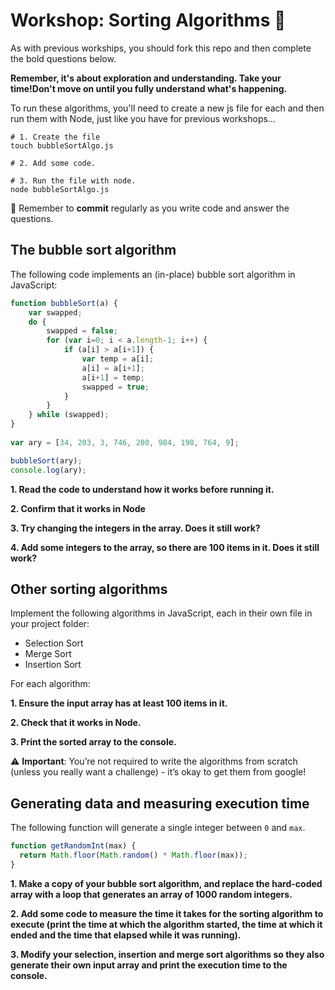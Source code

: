# Workshop: Sorting Algorithms 🔀

As with previous workships, you should fork this repo and then complete the bold questions below.

**Remember, it's about exploration and understanding. Take your time!Don't move on until you fully understand what's happening.**

To run these algorithms, you'll need to create a new js file for each and then run them with Node, just like you have for previous workshops...

```shell
# 1. Create the file
touch bubbleSortAlgo.js

# 2. Add some code.

# 3. Run the file with node.
node bubbleSortAlgo.js
```

🚨 Remember to **commit** regularly as you write code and answer the questions.

## The bubble sort algorithm

The following code implements an (in-place) bubble sort algorithm in JavaScript:

```js 
function bubbleSort(a) {
    var swapped;
    do {
    	swapped = false;
    	for (var i=0; i < a.length-1; i++) {
        	if (a[i] > a[i+1]) {
            	var temp = a[i];
            	a[i] = a[i+1];
            	a[i+1] = temp;
            	swapped = true;
        	}
    	}
    } while (swapped);
}
 
var ary = [34, 203, 3, 746, 200, 984, 198, 764, 9];

bubbleSort(ary);
console.log(ary);
```

**1. Read the code to understand how it works before running it.**

**2. Confirm that it works in Node**

**3. Try changing the integers in the array. Does it still work?**

**4. Add some integers to the array, so there are 100 items in it. Does it still work?**


## Other sorting algorithms
Implement the following algorithms in JavaScript, each in their own file in your project folder:

- Selection Sort
- Merge Sort
- Insertion Sort

For each algorithm:

**1. Ensure the input array has at least 100 items in it.**

**2. Check that it works in Node.**

**3. Print the sorted array to the console.**

⚠️ **Important**: You’re not required to write the algorithms from scratch (unless you really want a challenge) - it’s okay to get them from google!

## Generating data and measuring execution time

The following function will generate a single integer between `0` and `max`.

```js
function getRandomInt(max) {
  return Math.floor(Math.random() * Math.floor(max));
}
```

**1. Make a copy of your bubble sort algorithm, and replace the hard-coded array with a loop that generates an array of 1000 random integers.**

**2. Add some code to measure the time it takes for the sorting algorithm to execute (print the time at which the algorithm started, the time at which it ended and the time that elapsed while it was running).**

**3. Modify your selection, insertion and merge sort algorithms so they also generate their own input array and print the execution time to the console.**
